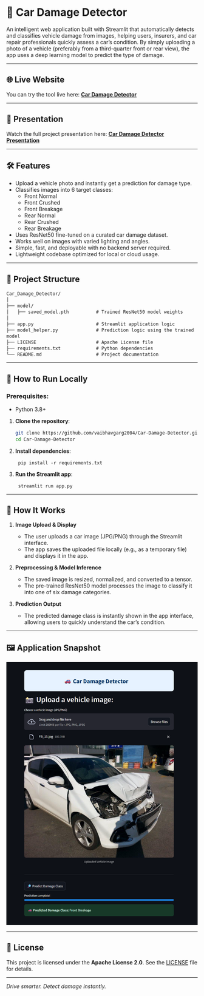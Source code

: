 # 🚗 Car Damage Detector

An intelligent web application built with Streamlit that automatically detects and classifies vehicle damage from images, helping users, insurers, and car repair professionals quickly assess a car’s condition. By simply uploading a photo of a vehicle (preferably from a third-quarter front or rear view), the app uses a deep learning model to predict the type of damage.

---

## 🌐 Live Website
You can try the tool live here: **[Car Damage Detector](https://vaibhav-project-car-damage-detector.streamlit.app/)**

---

## 🎥 Presentation
Watch the full project presentation here: **[Car Damage Detector Presentation](https://vaibhav-projects.my.canva.site/car-damage-detector)**

---

## 🛠 Features  
- Upload a vehicle photo and instantly get a prediction for damage type. 
- Classifies images into 6 target classes:
   - Front Normal
   - Front Crushed
   - Front Breakage
   - Rear Normal
   - Rear Crushed
   - Rear Breakage 
- Uses ResNet50 fine-tuned on a curated car damage dataset.
- Works well on images with varied lighting and angles.
- Simple, fast, and deployable with no backend server required.  
- Lightweight codebase optimized for local or cloud usage.  

---

## 📂 Project Structure

```
Car_Damage_Detector/
│
├── model/
│   ├── saved_model.pth          # Trained ResNet50 model weights
│
├── app.py                       # Streamlit application logic
├── model_helper.py              # Prediction logic using the trained model
├── LICENSE                      # Apache License file
├── requirements.txt             # Python dependencies
└── README.md                    # Project documentation
```

---

## 🚀 How to Run Locally  
### Prerequisites:  
- Python 3.8+

1. **Clone the repository**:
   ```bash
   git clone https://github.com/vaibhavgarg2004/Car-Damage-Detector.git
   cd Car-Damage-Detector
   ```
2. **Install dependencies**:   
   ```commandline
    pip install -r requirements.txt
   ```
3. **Run the Streamlit app**:   
   ```commandline
    streamlit run app.py
   ```

---

## 🧠 How It Works

1. **Image Upload & Display**  
   - The user uploads a car image (JPG/PNG) through the Streamlit interface.
   - The app saves the uploaded file locally (e.g., as a temporary file) and displays it in the app. 

2. **Preprocessing & Model Inference**  
   - The saved image is resized, normalized, and converted to a tensor.  
   - The pre-trained ResNet50 model processes the image to classify it into one of six damage categories. 

3. **Prediction Output**  
   - The predicted damage class is instantly shown in the app interface, allowing users to quickly understand the car’s condition.

---
   
## 🖼️ Application Snapshot

![Application UI](car_damage_detector_ui.png)

---

## 📄 License
This project is licensed under the **Apache License 2.0**. See the [LICENSE](./LICENSE) file for details.

---

*Drive smarter. Detect damage instantly.*

